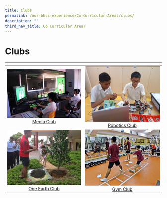 ```yaml
---
title: Clubs
permalink: /our-bbss-experience/Co-Curricular-Areas/clubs/
description: ""
third_nav_title: Co Curricular Areas
---
```

# Clubs

<table>
<thead>
  <tr>
    <th style="width: 305px"></th>
    <th style="width: 305px"></th>
  </tr>
</thead>
<tbody>
  <tr>
    <td style="text-align: center;"><a href="/clubs/media-club/"> <img src="/images/Our%20BBSS%20Experience/Cca/Clubs/IMG_1493.jpg"></a><a href="/clubs/media-club/">Media Club</a></td>
    <td style="text-align: center;"><a href="/clubs/robotics-club/"> <img src="/images/Our%20BBSS%20Experience/Cca/Clubs/Robotics%20Club.jpeg"></a><a href="/clubs/robotics-club/">Robotics Club</a></td>
  </tr>
  <tr>
    <td style="text-align: center;"><a href="/clubs/one-earth-club/"> <img src="/images/Our%20BBSS%20Experience/Cca/Clubs/Mrs%20Kok%20planting%20a%20tree%20in%20school.jpg"></a><a href="/clubs/one-earth-club/"> One Earth Club</a></td>
    <td style="text-align: center;"><a href="/clubs/gym-club/"> <img src="/images/Our%20BBSS%20Experience/Cca/Clubs/SAM_1169.jpg"></a><a href="/clubs/gym-club/">Gym Club</a></td>
  </tr>
</tbody>
</table>